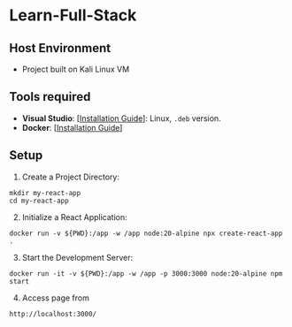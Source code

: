 # Learn-Full-Stack

## Host Environment
- Project built on Kali Linux VM

## Tools required
- **Visual Studio**: [[Installation Guide](https://code.visualstudio.com/docs/setup/linux)]: Linux, `.deb` version.
- **Docker**: [[Installation Guide](https://docs.docker.com/engine/install/)]

## Setup
1. Create a Project Directory:
```
mkdir my-react-app
cd my-react-app
```

2. Initialize a React Application:
```
docker run -v ${PWD}:/app -w /app node:20-alpine npx create-react-app .
```

3. Start the Development Server:
```
docker run -it -v ${PWD}:/app -w /app -p 3000:3000 node:20-alpine npm start
```

4. Access page from
```
http://localhost:3000/
```
